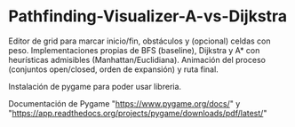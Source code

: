 # Pathfinding-Visualizer-A-vs-Dijkstra
Editor de grid para marcar inicio/fin, obstáculos y (opcional) celdas con peso. Implementaciones propias de BFS (baseline), Dijkstra y A* con heurísticas admisibles (Manhattan/Euclidiana). Animación del proceso (conjuntos open/closed, orden de expansión) y ruta final.


Instalación de pygame para poder usar libreria.

Documentación de Pygame "https://www.pygame.org/docs/" y "https://app.readthedocs.org/projects/pygame/downloads/pdf/latest/"